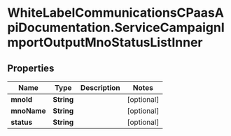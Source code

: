 # WhiteLabelCommunicationsCPaasApiDocumentation.ServiceCampaignImportOutputMnoStatusListInner

## Properties

Name | Type | Description | Notes
------------ | ------------- | ------------- | -------------
**mnoId** | **String** |  | [optional] 
**mnoName** | **String** |  | [optional] 
**status** | **String** |  | [optional] 


